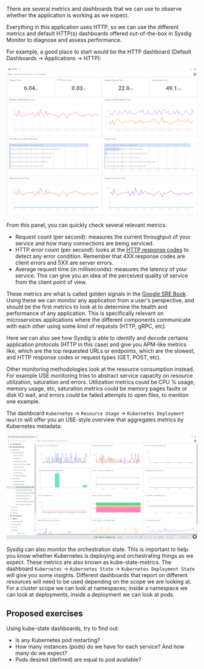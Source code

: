 There are several metrics and dashboards that we can use to observe whether the application is working as we expect.

Everything in this application uses HTTP, so we can use the different metrics and default HTTP(s) dashboards offered out-of-the-box in Sysdig Monitor to diagnose and assess performance.

For example, a good place to start would be the HTTP dashboard (Default Dashboards → Applications → HTTP):

![HTTP dashboard](assets/image04.png)

From this panel, you can quickly check several relevant metrics:

- Request count (per second): measures the current throughput of your service and how many connections are being serviced.
- HTTP error count (per second): looks at the [HTTP response codes](https://en.wikipedia.org/wiki/List_of_HTTP_status_codes) to detect any error condition. Remember that 4XX response codes are client errors and 5XX are server errors.
- Average request time (in milliseconds): measures the latency of your service. This can give you an idea of the perceived quality of service from the client point of view.

These metrics are what is called golden signals in the [Google SRE Book](https://landing.google.com/sre/sre-book/chapters/monitoring-distributed-systems/). Using these we can monitor any application from a user's perspective, and should be the first metrics to look at to determine the health and performance of any application. This is specifically relevant on microservices applications where the different components communicate with each other using some kind of requests (HTTP, gRPC, etc).

Here we can also see how Sysdig is able to identify and decode certains application protocols (HTTP in this case) and give you APM-like metrics like, which are the top requested URLs or endpoints, which are the  slowest, and HTTP response codes or request types (GET, POST, etc).

Other monitoring methodologies look at the resource consumption instead. For example USE monitoring tries to abstract service capacity on resource utilization, saturation and errors. Utilization metrics could be CPU % usage, memory usage, etc, saturation metrics could be memory pages faults or disk IO wait, and errors could be failed attempts to open files, to mention one example.

The dashboard `Kubernetes` → `Resource Usage` → `Kubernetes Deployment Health` will offer you an USE-style overview that aggregates metrics by Kubernetes metadata:

![Deployment health dashboard](assets/image05.png)

Sysdig can also monitor the orchestration state. This is important to help you know whether Kubernetes is deploying and orchestrating things as we expect. These metrics are also known as kube-state-metrics. The dashboard `Kubernetes` → `Kubernetes State` → `Kubernetes Deployment State` will give you some insights. Different dashboards that report on different resources will need to be used depending on the scope we are looking at. For a cluster scope we can look at namespaces; inside a namespace we can look at deployments, inside a deployment we can look at pods.

Proposed exercises
------------------

Using kube-state dashboards, try to find out:

- Is any Kubernetes pod restarting?
- How many instances (pods) do we have for each service? And how many do we expect?
- Pods desired (defined) are equal to pod available?
